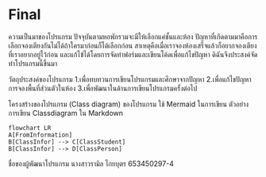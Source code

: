 # Final
ความเป็นมาของโปรแกรม
      ปัจจุบันตามหอพักรวมจะมีให้เลือกแค่ชั้นและห้อง ปัญหาที่เกิดตามมาคือการเลือกจองเตียงกันไม่ได้ถ้าใครมาก่อนก็ได้เลือกก่อน สาเหตุคือเมื่อเราจองห้องเสร็จแล้วก็อยากจองเตียงที่เราอยากอยู่ไว้ก่อน และแก้ไข้ได้โดยการจัดทำฟอร์มและเขียนโค้ดเพื่อแก้ไขปัญหา ดิฉันจึงประสงค์จัดทำโปรแกรมนี้ขึ้นมา


วัตถุประสงค์ของโปรแกรม
1.เพื่อทบทวนการเขียนโปรแกรมและศึกษาจากปัญหา
2.เพื่อแก้ไขปัญหาการจองพื้นที่ส่วนตัวในห้อง
3.เพื่อพัฒนาในด้านการเขียนโปรแกรมครั้งต่อไป


โครงสร้างของโปรแกรม (Class diagram) ของโปรแกรม ใช้ Mermaid ในการเขียน ตัวอย่าง การเขียน Classdiagram ใน Markdown
```mermaid
flowchart LR
A[FromInformation] 
B[ClassInfor] --> C[ClassStudent]
B[ClassInfor] --> D[ClassPerson]
```

ชื่อของผู้พัฒนาโปรแกรม
นางสาวรามิล ไกยบุตร 653450297-4

